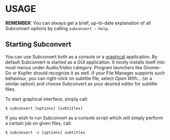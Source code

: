 # USAGE

**REMEMBER**: You can always get a brief, up-to-date explanation of all
Subconvert options by calling `subconvert --help`.

## Starting Subconvert

You can use Subconvert both as a console or a [graphical][gui]
application. By default Subconvert is started as a GUI application.  It nicely
installs itself into most menus under *Audio/Video* category. Program launchers
like Gnome-Do or Kupfer should recognize it as well. If your File Manager
supports such behaviour, you can right-click on subtitle file, select *Open
With...* (or a similar option) and choose Subconvert as your desired editor for
subtitle files.

To start graphical interface, simply call:

    $ subconvert [options] [subtitles]

If you wish to run Subconvert as a console script which will simply perform a
certain job on given files, call:

    $ subconvert -c [options] subtitles

  [gui]: gui.md

<!-- vim: set tw=80 colorcolumn=81 : -->
